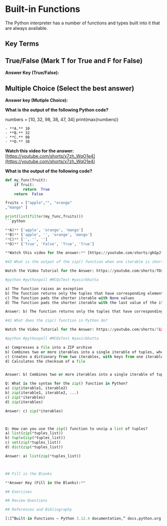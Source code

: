 # Built-in Functions

The Python interpreter has a number of functions and types built into it that are always available. 

## Key Terms

## True/False (Mark T for True and F for False)

**Answer Key (True/False):**

## Multiple Choice (Select the best answer)

**Answer key (Mutiple Choice):**

**What is the output of the following Python code?**

numbers = [10, 32, 98, 38, 47, 34]
print(max(numbers))

    - **A.** 10 
    - **B.** 32 
    - **C.** 98 
    - **D.** 38

**Watch this video for the answer:** [https://youtube.com/shorts/x7zh_WqO1e4](https://youtube.com/shorts/x7zh_WqO1e4)

**What is the output of the following code?**

```python
def my_func(fruit):
    if fruit:
        return  True
    return  False

fruits = ["apple","", "orange"
,"mango" ]

print(list(filter(my_func,fruits)))
```python

**A)** ['apple', 'orange', 'mango']
**B)** ['apple', '', 'orange', 'mango']
**C)** ['', '', '']
**D)** ['True', 'False', 'True', 'True']

**Watch this video for the answer:** [https://youtube.com/shorts/gkGpJfxsDew](https://youtube.com/shorts/gkGpJfxsDew)

#43 What is the output of the zip() function when one iterable is shorter than the others?

Watch the Video Tutorial for the Answer: https://youtube.com/shorts/TOxTxP9x4ME?feature=share

#python #pythonpoll #MCQsTest #yasirbhutta

a) The function raises an exception
b) The function returns only the tuples that have corresponding elements in all iterables
c) The function pads the shorter iterable with None values
d) The function pads the shorter iterable with the last value of the iterable

Answer: b) The function returns only the tuples that have corresponding elements in all iterables

#42 What does the zip() function in Python do?

Watch the Video Tutorial for the Answer: https://youtube.com/shorts/7ix3cDWAsUc?feature=share

#python #pythonpoll #MCQsTest #yasirbhutta

a) Compresses a file into a ZIP archive
b) Combines two or more iterables into a single iterable of tuples, where each tuple contains one element from each iterable
c) Creates a dictionary from two iterables, with keys from one iterable and values from another iterable
d) Calculates the checksum of a file


Answer: b) Combines two or more iterables into a single iterable of tuples, where each tuple contains one element from each iterable

Q: What is the syntax for the zip() function in Python?
a) zip(iterable1, iterable2)
b) zip(iterable1, iterable2, ...)
c) zip(*iterables)
d) zip(iterables)

Answer: c) zip(*iterables)



Q: How can you use the zip() function to unzip a list of tuples?
a) list(zip(*tuples_list))
b) tuple(zip(*tuples_list))
c) set(zip(*tuples_list))
d) dict(zip(*tuples_list))

Answer: a) list(zip(*tuples_list))



## Fill in the Blanks

**Answer Key (Fill in the Blanks):**

## Exercises

## Review Questions

## References and Bibliography

[1]“Built-in Functions — Python 3.12.4 documentation,” docs.python.org. [https://docs.python.org/3/library/functions.html](https://docs.python.org/3/library/functions.html)
‌
